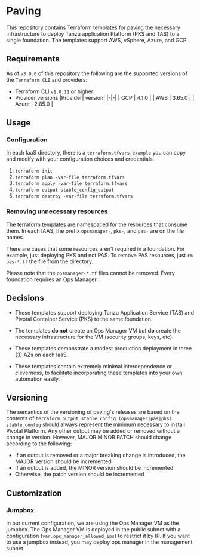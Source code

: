 # Paving

This repository contains Terraform templates for paving the necessary
infrastructure to deploy Tanzu application Platform (PKS and TAS) to a single foundation.
The templates support AWS, vSphere, Azure, and GCP.


## Requirements
As of `v3.0.0` of this repository the following are the supported versions of the `Terraform CLI` and providers:

- Terraform CLI `v1.0.11` or higher
- Provider versions
    |Provider| version|
    |-|-|
    | GCP | 4.1.0 |
    | AWS | 3.65.0 |
    | Azure | 2.85.0 |

## Usage

### Configuration

In each IaaS directory, there is a `terraform.tfvars.example` you can copy
and modify with your configuration choices and credentials.

1. `terraform init`
1. `terraform plan -var-file terraform.tfvars`
1. `terraform apply -var-file terraform.tfvars`
1. `terraform output stable_config_output`
1. `terraform destroy -var-file terraform.tfvars`

### Removing unnecessary resources

The terraform templates are namespaced for the resources that consume them.
In each IAAS, the prefix `opsmanager-`, `pks-`, and `pas-` are on the file names.

There are cases that some resources aren't required in a foundation.
For example, just deploying PKS and not PAS.
To remove PAS resources, just `rm pas-*.tf` the file from the directory.

Please note that the `opsmanager-*.tf` files cannot be removed.
Every foundation requires an Ops Manager.

## Decisions

- These templates support deploying Tanzu Application Service (TAS)
and Pivotal Container Service (PKS) to the same foundation.

- The templates **do not** create an Ops Manager VM but **do**
create the necessary infrastructure for the VM (security groups, keys, etc).

- These templates demonstrate a modest production deployment in three (3) AZs on each IaaS.

- These templates contain extremely minimal interdependence or cleverness, to facilitate incorporating these templates into your own automation easily.

## Versioning

The semantics of the versioning of paving's releases are based on the contents
of `terraform output stable_config_(opsmanager|pas|pks)`. `stable_config` should always represent
the minimum necessary to install Pivotal Platform. Any other output may be
added or removed without a change in version. However, MAJOR.MINOR.PATCH should
change according to the following:
- If an output is removed or a major breaking change is introduced, the MAJOR version should be incremented
- If an output is added, the MINOR version should be incremented
- Otherwise, the patch version should be incremented

## Customization

### Jumpbox

In our current configuration, we are using the Ops Manager VM as the
jumpbox. The Ops Manager VM is deployed in the public subnet with a
configuration (`var.ops_manager_allowed_ips`) to restrict it by IP. If you want to use a
jumpbox instead, you may deploy ops manager in the management subnet.

